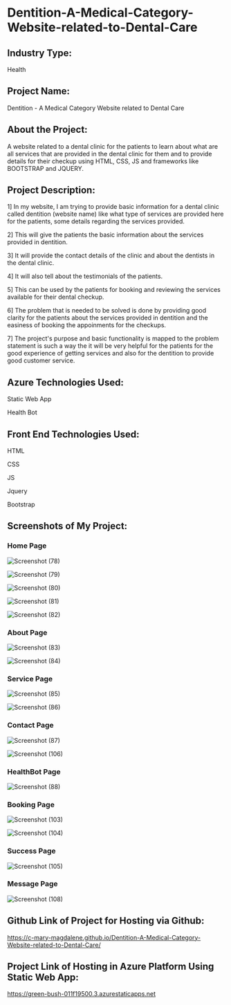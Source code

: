 # Dentition-A-Medical-Category-Website-related-to-Dental-Care
## Industry Type:
Health
## Project Name:
Dentition - A Medical Category Website related to Dental Care
## About the Project:
A website related to a dental clinic for the patients to learn about what are all services that are provided in the dental clinic for them and to provide details for their checkup using HTML, CSS, JS and frameworks like BOOTSTRAP and JQUERY.
## Project Description:
1] In my website, I am trying to provide basic information for a dental clinic called dentition
(website name) like what type of services are provided here for the patients, some details regarding the services provided. 

2] This will give the patients the basic information about the services provided in dentition. 

3] It will provide the contact details of the clinic and about the dentists in the dental clinic.

4] It will also tell about the testimonials of the patients. 

5] This can be used by the patients for booking and reviewing the services available for their dental checkup.

6] The problem that is needed to be solved is done by providing good clarity for the patients about the services provided in dentition and the easiness of booking the appoinments for the checkups.

7] The project's purpose and basic functionality is mapped to the problem statement is such a way the it will be very helpful for the patients for the good experience of getting services and also for the dentition to provide good customer service.
## Azure Technologies Used:
Static Web App

Health Bot
## Front End Technologies Used:
HTML

CSS

JS

Jquery

Bootstrap
## Screenshots of My Project:
### Home Page
![Screenshot (78)](https://github.com/C-Mary-Magdalene/Dentition-A-Medical-Category-Website-related-to-Dental-Care/assets/85544574/889587ae-a12c-4144-baa7-56bf54099968)

![Screenshot (79)](https://github.com/C-Mary-Magdalene/Dentition-A-Medical-Category-Website-related-to-Dental-Care/assets/85544574/2533ac8d-8bb2-4916-8edc-cec8b017a30f)

![Screenshot (80)](https://github.com/C-Mary-Magdalene/Dentition-A-Medical-Category-Website-related-to-Dental-Care/assets/85544574/04885c40-62ba-445c-bee8-fbee27cc408d)

![Screenshot (81)](https://github.com/C-Mary-Magdalene/Dentition-A-Medical-Category-Website-related-to-Dental-Care/assets/85544574/2b41b80c-b16a-402a-929a-26058d73ae16)

![Screenshot (82)](https://github.com/C-Mary-Magdalene/Dentition-A-Medical-Category-Website-related-to-Dental-Care/assets/85544574/a9e91033-e90e-4213-9aa2-72bb20047155)

### About Page
![Screenshot (83)](https://github.com/C-Mary-Magdalene/Dentition-A-Medical-Category-Website-related-to-Dental-Care/assets/85544574/fea1aa02-f8cb-46b9-acd8-bab4ee4fef77)

![Screenshot (84)](https://github.com/C-Mary-Magdalene/Dentition-A-Medical-Category-Website-related-to-Dental-Care/assets/85544574/9d1dd6a0-4477-4fec-baca-6ce45d13b303)

### Service Page
![Screenshot (85)](https://github.com/C-Mary-Magdalene/Dentition-A-Medical-Category-Website-related-to-Dental-Care/assets/85544574/5959c494-b7f6-4fdf-916b-6d098d4befc2)

![Screenshot (86)](https://github.com/C-Mary-Magdalene/Dentition-A-Medical-Category-Website-related-to-Dental-Care/assets/85544574/098920f7-8358-4dcc-9735-2d279ed8bce6)

### Contact Page
![Screenshot (87)](https://github.com/C-Mary-Magdalene/Dentition-A-Medical-Category-Website-related-to-Dental-Care/assets/85544574/13337ea0-774d-4111-9255-fbe73d173c51)

![Screenshot (106)](https://github.com/C-Mary-Magdalene/Dentition-A-Medical-Category-Website-related-to-Dental-Care/assets/85544574/cbc1d04f-e150-455e-8bce-886628aa16a0)

### HealthBot Page
![Screenshot (88)](https://github.com/C-Mary-Magdalene/Dentition-A-Medical-Category-Website-related-to-Dental-Care/assets/85544574/9c7f8c44-d1a5-4db8-b7e7-2b7fd54a7ba3)

### Booking Page
![Screenshot (103)](https://github.com/C-Mary-Magdalene/Dentition-A-Medical-Category-Website-related-to-Dental-Care/assets/85544574/431fb235-5f0f-46c1-b570-8b439e345411)

![Screenshot (104)](https://github.com/C-Mary-Magdalene/Dentition-A-Medical-Category-Website-related-to-Dental-Care/assets/85544574/49b5d2aa-c952-4e08-9890-7a6cda43c7b8)

### Success Page
![Screenshot (105)](https://github.com/C-Mary-Magdalene/Dentition-A-Medical-Category-Website-related-to-Dental-Care/assets/85544574/4fd52374-cb26-4d49-af09-496f5f5b3c26)

### Message Page
![Screenshot (108)](https://github.com/C-Mary-Magdalene/Dentition-A-Medical-Category-Website-related-to-Dental-Care/assets/85544574/08fe1803-b9b4-44ca-ba0e-5c378e9ea4e2)





## Github Link of Project for Hosting via Github:
https://c-mary-magdalene.github.io/Dentition-A-Medical-Category-Website-related-to-Dental-Care/
## Project Link of Hosting in Azure Platform Using Static Web App:
https://green-bush-011f19500.3.azurestaticapps.net









